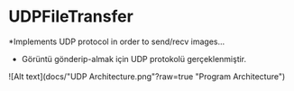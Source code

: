 # UDPFileTransfer

*Implements UDP protocol in order to send/recv images...
* Görüntü gönderip-almak için UDP protokolü gerçeklenmiştir.

![Alt text](docs/"UDP Architecture.png"?raw=true "Program Architecture")
